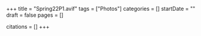 +++
title = "Spring22P1.avif"
tags = ["Photos"]
categories = []
startDate = ""
draft = false
pages = []

citations = []
+++
